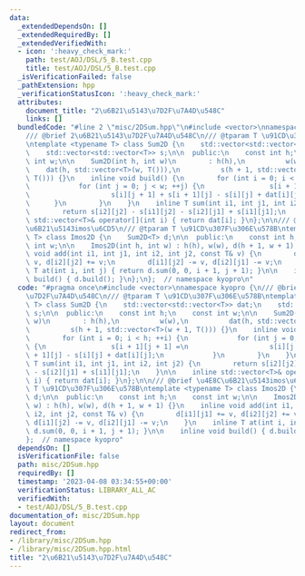 ```yaml
---
data:
  _extendedDependsOn: []
  _extendedRequiredBy: []
  _extendedVerifiedWith:
  - icon: ':heavy_check_mark:'
    path: test/AOJ/DSL/5_B.test.cpp
    title: test/AOJ/DSL/5_B.test.cpp
  _isVerificationFailed: false
  _pathExtension: hpp
  _verificationStatusIcon: ':heavy_check_mark:'
  attributes:
    document_title: "2\u6B21\u5143\u7D2F\u7A4D\u548C"
    links: []
  bundledCode: "#line 2 \"misc/2DSum.hpp\"\n#include <vector>\nnamespace kyopro {\n\
    /// @brief 2\u6B21\u5143\u7D2F\u7A4D\u548C\n/// @tparam T \u91CD\u307F\u306E\u578B\
    \ntemplate <typename T> class Sum2D {\n    std::vector<std::vector<T>> dat;\n\
    \    std::vector<std::vector<T>> s;\n\n  public:\n    const int h;\n    const\
    \ int w;\n\n    Sum2D(int h, int w)\n        : h(h),\n          w(w),\n      \
    \    dat(h, std::vector<T>(w, T())),\n          s(h + 1, std::vector<T>(w + 1,\
    \ T())) {}\n    inline void build() {\n        for (int i = 0; i < h; ++i) {\n\
    \            for (int j = 0; j < w; ++j) {\n                s[i + 1][j + 1] =\n\
    \                    s[i][j + 1] + s[i + 1][j] - s[i][j] + dat[i][j];\n      \
    \      }\n        }\n    }\n    inline T sum(int i1, int j1, int i2, int j2) {\n\
    \        return s[i2][j2] - s[i1][j2] - s[i2][j1] + s[i1][j1];\n    }\n\n    inline\
    \ std::vector<T>& operator[](int i) { return dat[i]; }\n};\n\n/// @brief \u4E8C\
    \u6B21\u5143imos\u6CD5\n/// @tparam T \u91CD\u307F\u306E\u578B\ntemplate <typename\
    \ T> class Imos2D {\n    Sum2D<T> d;\n\n  public:\n    const int h;\n    const\
    \ int w;\n\n    Imos2D(int h, int w) : h(h), w(w), d(h + 1, w + 1) {}\n    inline\
    \ void add(int i1, int j1, int i2, int j2, const T& v) {\n        d[i1][j1] +=\
    \ v, d[i2][j2] += v;\n        d[i1][j2] -= v, d[i2][j1] -= v;\n    }\n    inline\
    \ T at(int i, int j) { return d.sum(0, 0, i + 1, j + 1); }\n\n    inline void\
    \ build() { d.build(); }\n};\n};  // namespace kyopro\n"
  code: "#pragma once\n#include <vector>\nnamespace kyopro {\n/// @brief 2\u6B21\u5143\
    \u7D2F\u7A4D\u548C\n/// @tparam T \u91CD\u307F\u306E\u578B\ntemplate <typename\
    \ T> class Sum2D {\n    std::vector<std::vector<T>> dat;\n    std::vector<std::vector<T>>\
    \ s;\n\n  public:\n    const int h;\n    const int w;\n\n    Sum2D(int h, int\
    \ w)\n        : h(h),\n          w(w),\n          dat(h, std::vector<T>(w, T())),\n\
    \          s(h + 1, std::vector<T>(w + 1, T())) {}\n    inline void build() {\n\
    \        for (int i = 0; i < h; ++i) {\n            for (int j = 0; j < w; ++j)\
    \ {\n                s[i + 1][j + 1] =\n                    s[i][j + 1] + s[i\
    \ + 1][j] - s[i][j] + dat[i][j];\n            }\n        }\n    }\n    inline\
    \ T sum(int i1, int j1, int i2, int j2) {\n        return s[i2][j2] - s[i1][j2]\
    \ - s[i2][j1] + s[i1][j1];\n    }\n\n    inline std::vector<T>& operator[](int\
    \ i) { return dat[i]; }\n};\n\n/// @brief \u4E8C\u6B21\u5143imos\u6CD5\n/// @tparam\
    \ T \u91CD\u307F\u306E\u578B\ntemplate <typename T> class Imos2D {\n    Sum2D<T>\
    \ d;\n\n  public:\n    const int h;\n    const int w;\n\n    Imos2D(int h, int\
    \ w) : h(h), w(w), d(h + 1, w + 1) {}\n    inline void add(int i1, int j1, int\
    \ i2, int j2, const T& v) {\n        d[i1][j1] += v, d[i2][j2] += v;\n       \
    \ d[i1][j2] -= v, d[i2][j1] -= v;\n    }\n    inline T at(int i, int j) { return\
    \ d.sum(0, 0, i + 1, j + 1); }\n\n    inline void build() { d.build(); }\n};\n\
    };  // namespace kyopro"
  dependsOn: []
  isVerificationFile: false
  path: misc/2DSum.hpp
  requiredBy: []
  timestamp: '2023-04-08 03:34:55+00:00'
  verificationStatus: LIBRARY_ALL_AC
  verifiedWith:
  - test/AOJ/DSL/5_B.test.cpp
documentation_of: misc/2DSum.hpp
layout: document
redirect_from:
- /library/misc/2DSum.hpp
- /library/misc/2DSum.hpp.html
title: "2\u6B21\u5143\u7D2F\u7A4D\u548C"
---
```

